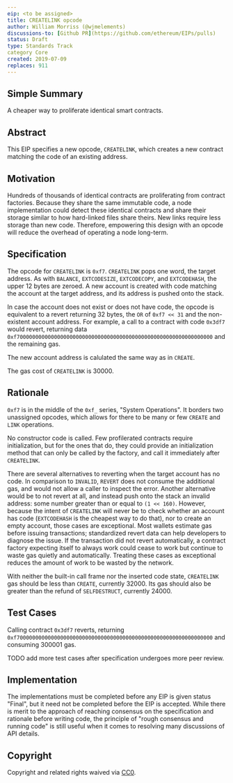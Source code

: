 ```yaml
---
eip: <to be assigned>
title: CREATELINK opcode
author: William Morriss (@wjmelements)
discussions-to: [Github PR](https://github.com/ethereum/EIPs/pulls)
status: Draft
type: Standards Track
category Core
created: 2019-07-09
replaces: 911
---
```


<!--You can leave these HTML comments in your merged EIP and delete the visible duplicate text guides, they will not appear and may be helpful to refer to if you edit it again. This is the suggested template for new EIPs. Note that an EIP number will be assigned by an editor. When opening a pull request to submit your EIP, please use an abbreviated title in the filename, `eip-draft_title_abbrev.md`. The title should be 44 characters or less.-->

## Simple Summary
<!--"If you can't explain it simply, you don't understand it well enough." Provide a simplified and layman-accessible explanation of the EIP.-->
A cheaper way to proliferate identical smart contracts.

## Abstract
<!--A short (~200 word) description of the technical issue being addressed.-->
This EIP specifies a new opcode, `CREATELINK`, which creates a new contract matching the code of an existing address.

## Motivation
<!--The motivation is critical for EIPs that want to change the Ethereum protocol. It should clearly explain why the existing protocol specification is inadequate to address the problem that the EIP solves. EIP submissions without sufficient motivation may be rejected outright.-->
Hundreds of thousands of identical contracts are proliferating from contract factories.
Because they share the same immutable code, a node implementation could detect these identical contracts and share their storage similar to how hard-linked files share theirs.
New links require less storage than new code.
Therefore, empowering this design with an opcode will reduce the overhead of operating a node long-term.

## Specification
<!--The technical specification should describe the syntax and semantics of any new feature. The specification should be detailed enough to allow competing, interoperable implementations for any of the current Ethereum platforms (go-ethereum, parity, cpp-ethereum, ethereumj, ethereumjs, and [others](https://github.com/ethereum/wiki/wiki/Clients)).-->
The opcode for `CREATELINK` is `0xf7`.
`CREATELINK` pops one word, the target address.
As with `BALANCE`, `EXTCODESIZE`, `EXTCODECOPY`, and `EXTCODEHASH`, the upper 12 bytes are zeroed.
A new account is created with code matching the account at the target address, and its address is pushed onto the stack.

In case the account does not exist or does not have code, the opcode is equivalent to a revert returning 32 bytes, the `OR` of `0xf7 << 31` and the non-existent account address.
For example, a call to a contract with code `0x3df7` would revert, returning data `0xf700000000000000000000000000000000000000000000000000000000000000` and the remaining gas.

The new account address is calulated the same way as in `CREATE`.

The gas cost of `CREATELINK` is 30000.

## Rationale
`0xf7` is in the middle of the `0xf_` series, "System Operations".
It borders two unassigned opcodes, which allows for there to be many or few `CREATE` and `LINK` operations.

No constructor code is called.
Few profilerated contracts require initialization, but for the ones that do, they could provide an initialization method that can only be called by the factory, and call it immediately after `CREATELINK`.

There are several alternatives to reverting when the target account has no code.
In comparison to `INVALID`, `REVERT` does not consume the additional gas, and would not allow a caller to inspect the error.
Another alternative would be to not revert at all, and instead push onto the stack an invalid address: some number greater than or equal to `(1 << 160)`.
However, because the intent of `CREATELINK` will never be to check whether an account has code (`EXTCODEHASH` is the cheapest way to do that), nor to create an empty account, those cases are exceptional.
Most wallets estimate gas before issuing transactions; standardized revert data can help developers to diagnose the issue.
If the transaction did not revert automatically, a contract factory expecting itself to always work could cease to work but continue to waste gas quietly and automatically.
Treating these cases as exceptional reduces the amount of work to be wasted by the network.

With neither the built-in call frame nor the inserted code state, `CREATELINK` gas should be less than `CREATE`, currently 32000.
Its gas should also be greater than the refund of `SELFDESTRUCT`, currently 24000.
<!--The rationale fleshes out the specification by describing what motivated the design and why particular design decisions were made. It should describe alternate designs that were considered and related work, e.g. how the feature is supported in other languages. The rationale may also provide evidence of consensus within the community, and should discuss important objections or concerns raised during discussion.-->

## Test Cases
<!--Test cases for an implementation are mandatory for EIPs that are affecting consensus changes. Other EIPs can choose to include links to test cases if applicable.-->
Calling contract `0x3df7` reverts, returning `0xf700000000000000000000000000000000000000000000000000000000000000` and consuming 300001 gas.

TODO add more test cases after specification undergoes more peer review.

## Implementation
<!--The implementations must be completed before any EIP is given status "Final", but it need not be completed before the EIP is accepted. While there is merit to the approach of reaching consensus on the specification and rationale before writing code, the principle of "rough consensus and running code" is still useful when it comes to resolving many discussions of API details.-->
The implementations must be completed before any EIP is given status "Final", but it need not be completed before the EIP is accepted. While there is merit to the approach of reaching consensus on the specification and rationale before writing code, the principle of "rough consensus and running code" is still useful when it comes to resolving many discussions of API details.

## Copyright
Copyright and related rights waived via [CC0](https://creativecommons.org/publicdomain/zero/1.0/).
